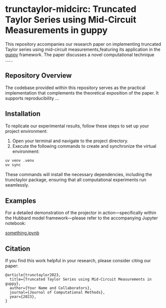 # trunctaylor-midcirc: Truncated Taylor Series using Mid-Circuit Measurements in guppy

This repository accompanies our research paper on implementing truncated Taylor series using mid-circuit measurements,featuring its application in the [guppy](https://github.com/CQCL/guppylang) framework. The paper discusses a novel computational technique ......
## Repository Overview

The codebase provided within this repository serves as the practical implementation that complements the theoretical exposition of the paper. It supports reproducibility ...

## Installation

To replicate our experimental results, follow these steps to set up your project environment:

1. Open your terminal and navigate to the project directory.
2. Execute the following commands to create and synchronize the virtual environment:

```bash
uv venv .venv
uv sync
```

These commands will install the necessary dependencies, including the trunctaylor package, ensuring that all computational experiments run seamlessly.

## Examples

For a detailed demonstration of the projector in action—specifically within the Hubbard model framework—please refer to the accompanying Jupyter notebook:

[something.ipynb](https://github.com/NathanCQC/wall_chebyshev/blob/main/examples/something.ipynb)



## Citation

If you find this work helpful in your research, please consider citing our paper:

    @article{trunctaylor2023,
      title={Truncated Taylor Series using Mid-Circuit Measurements in guppy},
      author={Your Name and Collaborators},
      journal={Journal of Computational Methods},
      year={2023},
    }

